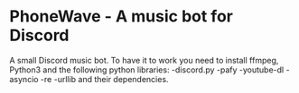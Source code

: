 # PhoneWave - A music bot for Discord
A small Discord music bot.
 To have it to work you need to install ffmpeg, Python3 and the following python libraries:
 -discord.py
 -pafy
 -youtube-dl
 -asyncio
 -re
 -urllib
 and their dependencies.
